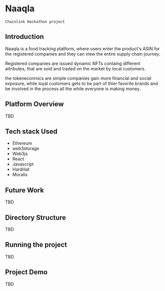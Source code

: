 # Naaqla
`Chainlink Hackathon project`

## Introduction
Naaqla is a food tracking platform,  where users enter the product's ASIN for the registered companies and they can view the entire supply chain journey. 

Registered companies are issued dynamic NFTs containg different attributes, that are sold and traded on the market by local customers.

the tokeneconmics are simple companies gain more financial and social  exposure, while loyal customers gets  to be part of thier favorite brands and be involved in the process all the while everyone is making money. 

## Platform Overview

TBD

## Tech stack Used

- Ethereum
- web3storage
- Web3js
- React
- Javascript
- HardHat
- Moralis


## Future Work
TBD

## Directory Structure

TBD

## Running the project

TBD

## Project Demo
 
 TBD